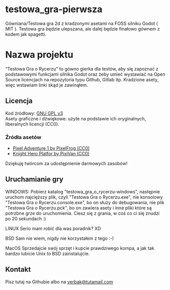 # testowa_gra-pierwsza
Gówniana/Testowa gra 2d z kradzonymi asetami na FOSS silniku Godot ( MIT ). Testowa gra będzie ulepszana, ale dalej będzie finałowo gównem z kodem jak spagetti.

# Nazwa projektu

"Testowa Gra o Rycerzu" to gówno gierka dla testów, aby się zapoznać z podstawowymi funkcjami silnika Godot oraz żeby umieć wystawiać na Open Source licencjach na repozytoria typu Github, Gitlab itp. Kradzione asety, więc wstawiam linki skąd je zawinąłem.

## Licencja

Kod źródłowy: [GNU GPL v3](LICENSE)  
Asety graficzne i dźwiękowe: użyte na podstawie ich oryginalnych, liberalnych licencji (CC0).

### Źródła asetów

- [Pixel Adventure 1 by PixelFrog (CC0)](https://pixelfrog-assets.itch.io/pixel-adventure-1)
- [Knight Hero Platfor by PixiVan (CC0)](https://pixivan.itch.io/knight-hero-platfor)

Dziękuję twórcom za udostępnienie darmowych zasobów!

## Uruchamianie gry

WINDOWS:
Pobierz katalog "testowa_gra_o_rycerzu-windows", następnie uruchom najcięższy plik, czyli "Testowa Gra o Rycerzu.exe", nie konsolowy "Testowa Gra o Rycerzu.console.exe", bo on służy do debugowania, nie plik "Testowa Gra o Rycerzu.pck", bo on zawiera asety i inne pliki które są potrzbne grze do uruchomienia. Ciesz się z grania, w coś co ci się znudzi po 20 sekundach :)

LINUX
Serio mam robić dla was poradnik? XD

BSD
Sam nie wiem, nigdy nie korzystałem z tego :-)

MacOS
Sprzedajcie swój sprzęt i kupcie prawdziwego kompa, a jak tak bardzo lubicie Unix to BSD zainstalujcie.

## Kontakt

Pisz tutaj na Githubie albo na yerbak@tutamail.com
